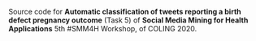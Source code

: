 
Source code for **Automatic classification of tweets reporting a birth defect pregnancy outcome** (Task 5) of **Social Media Mining for Health Applications** 5th #SMM4H Workshop, of COLING 2020.


